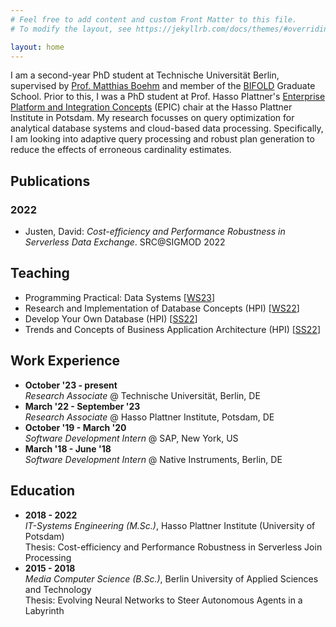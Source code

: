 ```yaml
---
# Feel free to add content and custom Front Matter to this file.
# To modify the layout, see https://jekyllrb.com/docs/themes/#overriding-theme-defaults

layout: home
---
```


I am a second-year PhD student at Technische Universität Berlin, supervised by [Prof. Matthias Boehm](https://mboehm7.github.io) and member of the [BIFOLD](https://www.bifold.berlin) Graduate School. 
Prior to this, I was a PhD student at Prof. Hasso Plattner's [Enterprise Platform and Integration Concepts](https://hpi.de/plattner/home.html) (EPIC) chair at the Hasso Plattner Institute in Potsdam.
My research focusses on query optimization for analytical database systems and cloud-based data processing. 
Specifically, I am looking into adaptive query processing and robust plan generation to reduce the effects of erroneous cardinality estimates.

## Publications

### 2022

- Justen, David: _Cost-efficiency and Performance Robustness in Serverless Data Exchange_. SRC@SIGMOD 2022

## Teaching

- Programming Practical: Data Systems [[WS23](https://mboehm7.github.io/teaching/ws2324_ppds/index.htm)]
- Research and Implementation of Database Concepts (HPI) [[WS22](https://hpi.de/plattner/teaching/winter-term-2022-23/research-and-implementation-of-database-concepts.html)]
- Develop Your Own Database (HPI) [[SS22](https://hpi.de/plattner/teaching/archive/summer-term-2022/develop-your-own-database.html)] 
- Trends and Concepts of Business Application Architecture (HPI) [[SS22](https://hpi.de/plattner/teaching/archive/summer-term-2022/trends-and-concepts-of-business-application-architecture.html)]

## Work Experience
- __October '23 - present__  
  _Research Associate_ @ Technische Universität, Berlin, DE
- __March '22 - September '23__  
  _Research Associate_ @ Hasso Plattner Institute, Potsdam, DE
- __October '19 - March '20__  
  _Software Development Intern_ @ SAP, New York, US
- __March '18 - June '18__  
  _Software Development Intern_ @ Native Instruments, Berlin, DE

## Education
- __2018 - 2022__  
  _IT-Systems Engineering (M.Sc.)_, Hasso Plattner Institute (University of Potsdam)  
  Thesis: Cost-efficiency and Performance Robustness in Serverless Join Processing
- __2015 - 2018__  
  _Media Computer Science (B.Sc.)_, Berlin University of Applied Sciences and Technology  
  Thesis: Evolving Neural Networks to Steer Autonomous Agents in a Labyrinth

